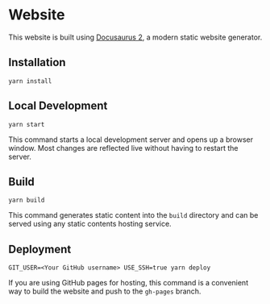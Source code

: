 <!--
 * @Description: 
 * @Author: acsamson
 * @Date: 2021-07-29 11:06:33
 * @LastEditTime: 2021-07-29 11:06:50
 * @LastEditors: acsamson@foxmail.com
 * @FilePath: /cshome/README.md
-->
# Website

This website is built using [Docusaurus 2](https://docusaurus.io/), a modern static website generator.

## Installation

```console
yarn install
```

## Local Development

```console
yarn start
```

This command starts a local development server and opens up a browser window. Most changes are reflected live without having to restart the server.

## Build

```console
yarn build
```

This command generates static content into the `build` directory and can be served using any static contents hosting service.

## Deployment

```console
GIT_USER=<Your GitHub username> USE_SSH=true yarn deploy
```

If you are using GitHub pages for hosting, this command is a convenient way to build the website and push to the `gh-pages` branch.
